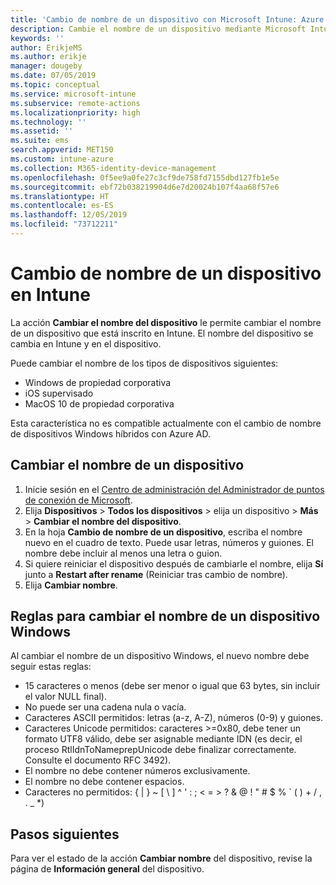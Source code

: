 ```yaml
---
title: 'Cambio de nombre de un dispositivo con Microsoft Intune: Azure | Microsoft Docs'
description: Cambie el nombre de un dispositivo mediante Microsoft Intune.
keywords: ''
author: ErikjeMS
ms.author: erikje
manager: dougeby
ms.date: 07/05/2019
ms.topic: conceptual
ms.service: microsoft-intune
ms.subservice: remote-actions
ms.localizationpriority: high
ms.technology: ''
ms.assetid: ''
ms.suite: ems
search.appverid: MET150
ms.custom: intune-azure
ms.collection: M365-identity-device-management
ms.openlocfilehash: 0f5ee9a0fe27c3cf9de758fd7155dbd127fb1e5e
ms.sourcegitcommit: ebf72b038219904d6e7d20024b107f4aa68f57e6
ms.translationtype: HT
ms.contentlocale: es-ES
ms.lasthandoff: 12/05/2019
ms.locfileid: "73712211"
---
```

# <a name="rename-a-device-in-intune"></a>Cambio de nombre de un dispositivo en Intune

La acción **Cambiar el nombre del dispositivo** le permite cambiar el nombre de un dispositivo que está inscrito en Intune. El nombre del dispositivo se cambia en Intune y en el dispositivo.

Puede cambiar el nombre de los tipos de dispositivos siguientes:
- Windows de propiedad corporativa 
- iOS supervisado
- MacOS 10 de propiedad corporativa

Esta característica no es compatible actualmente con el cambio de nombre de dispositivos Windows híbridos con Azure AD.

## <a name="rename-a-device"></a>Cambiar el nombre de un dispositivo

1. Inicie sesión en el [Centro de administración del Administrador de puntos de conexión de Microsoft](https://go.microsoft.com/fwlink/?linkid=2109431).
3. Elija **Dispositivos** > **Todos los dispositivos** > elija un dispositivo > **Más** > **Cambiar el nombre del dispositivo**.
4. En la hoja **Cambio de nombre de un dispositivo**, escriba el nombre nuevo en el cuadro de texto. Puede usar letras, números y guiones. El nombre debe incluir al menos una letra o guion.
5. Si quiere reiniciar el dispositivo después de cambiarle el nombre, elija **Sí** junto a **Restart after rename** (Reiniciar tras cambio de nombre).
6. Elija **Cambiar nombre**.

## <a name="windows-device-rename-rules"></a>Reglas para cambiar el nombre de un dispositivo Windows
Al cambiar el nombre de un dispositivo Windows, el nuevo nombre debe seguir estas reglas:
- 15 caracteres o menos (debe ser menor o igual que 63 bytes, sin incluir el valor NULL final).
- No puede ser una cadena nula o vacía.
- Caracteres ASCII permitidos: letras (a-z, A-Z), números (0-9) y guiones.
- Caracteres Unicode permitidos: caracteres >=0x80, debe tener un formato UTF8 válido, debe ser asignable mediante IDN (es decir, el proceso RtlIdnToNameprepUnicode debe finalizar correctamente. Consulte el documento RFC 3492).
- El nombre no debe contener números exclusivamente.
- El nombre no debe contener espacios.
- Caracteres no permitidos: { | } ~ [ \ ] ^ ' : ; < = > ? & @ ! " # $ % ` ( ) + / , . _ *)


## <a name="next-steps"></a>Pasos siguientes

Para ver el estado de la acción **Cambiar nombre** del dispositivo, revise la página de **Información general** del dispositivo.
